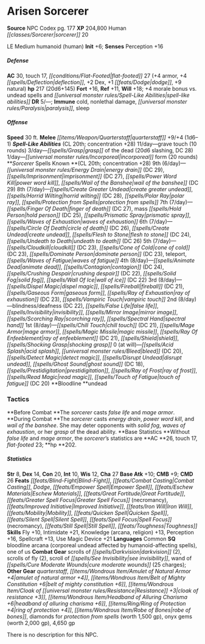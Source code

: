 ﻿---
cssclass: [monsters]
title1: Arisen Sorcerer
title2: Arisen Sorcerer
CR: 19
sources:
- name: NPC Codex
  page: 177
  link: http://paizo.com/products/btpy8v3a?Pathfinder-Roleplaying-Game-NPC-Codex
XP: 204800
race: Human
classes:
- sorcerer 20
alignment: LE
size: Medium
type: humanoid
subtypes:
- human
initiative:
  bonus: 6
AC:
  AC: 30
  touch: 17
  flat_footed: 27
  components:
    armor: 4
    deflection: 4
    dex: 2
    dodge: 1
    natural: 9
HP:
  HP: 217
  long: 20d6+145
saves:
  fort: 16
  ref: 11
  will: 18
  other: +4 morale bonus vs. undead spells and spell-like abilities
DR:
- amount: 5
  weakness: '-'
immunities:
- cold
- nonlethal damage
- paralysis
- sleep
speeds:
  base: 30
attacks:
  melee:
  - - text: quarterstaff +9/+4 (1d6-1)
      entries:
      - - damage: 1d6-1
      attack: quarterstaff
      bonus:
      - 9
      - 4
spell_like_abilities:
  entries:
  - name: grave touch
    source: default
    freq: 11/day
    other: 10 rounds
  - name: grasp of the dead
    source: default
    freq: 3/day
    other: 20d6 slashing
    DC: 28
  - name: incorporeal form
    source: default
    freq: 1/day
    other: 20 rounds
  sources:
  - name: default
    CL: 20
    concentration: 28
spells:
  entries:
  - name: energy drain
    source: Sorcerer
    level: 9
    DC: 29
  - name: imprisonment
    source: Sorcerer
    level: 9
    DC: 27
  - name: power word kill
    source: Sorcerer
    level: 9
  - name: wail of the banshee
    source: Sorcerer
    level: 9
    DC: 29
  - name: create greater undead
    source: Sorcerer
    level: 8
  - name: horrid wilting
    source: Sorcerer
    level: 8
    DC: 28
  - name: polar ray
    source: Sorcerer
    level: 8
  - name: protection from spells
    source: Sorcerer
    level: 8
  - name: finger of death
    source: Sorcerer
    level: 7
    DC: 27
  - name: mass hold person
    source: Sorcerer
    level: 7
    DC: 25
  - name: prismatic spray
    source: Sorcerer
    level: 7
  - name: waves of exhaustion
    source: Sorcerer
    level: 7
  - name: circle of death
    source: Sorcerer
    level: 6
    DC: 26
  - name: create undead
    source: Sorcerer
    level: 6
  - name: flesh to stone
    source: Sorcerer
    level: 6
    DC: 24
  - name: undeath to death
    source: Sorcerer
    level: 6
    DC: 26
  - name: cloudkill
    source: Sorcerer
    level: 5
    DC: 23
  - name: cone of cold
    source: Sorcerer
    level: 5
    DC: 23
  - name: dominate person
    source: Sorcerer
    level: 5
    DC: 23
  - name: teleport
    source: Sorcerer
    level: 5
  - name: waves of fatigue
    source: Sorcerer
    level: 5
  - name: animate dead
    source: Sorcerer
    level: 4
  - name: contagion
    source: Sorcerer
    level: 4
    DC: 24
  - name: crushing despair
    source: Sorcerer
    level: 4
    DC: 22
  - name: solid fog
    source: Sorcerer
    level: 4
  - name: wall of ice
    source: Sorcerer
    level: 4
    DC: 22
  - name: dispel magic
    source: Sorcerer
    level: 3
  - name: fireball
    source: Sorcerer
    level: 3
    DC: 21
  - name: gaseous form
    source: Sorcerer
    level: 3
  - name: ray of exhaustion
    source: Sorcerer
    level: 3
    DC: 23
  - name: vampiric touch
    source: Sorcerer
    level: 3
  - name: blindness/deafness
    source: Sorcerer
    level: 2
    DC: 22
  - name: false life
    source: Sorcerer
    level: 2
  - name: invisibility
    source: Sorcerer
    level: 2
  - name: mirror image
    source: Sorcerer
    level: 2
  - name: scorching ray
    source: Sorcerer
    level: 2
  - name: spectral hand
    source: Sorcerer
    level: 2
  - name: chill touch
    source: Sorcerer
    level: 1
    DC: 21
  - name: mage armor
    source: Sorcerer
    level: 1
  - name: magic missile
    source: Sorcerer
    level: 1
  - name: ray of enfeeblement
    source: Sorcerer
    level: 1
    DC: 21
  - name: shield
    source: Sorcerer
    level: 1
  - name: shocking grasp
    source: Sorcerer
    level: 1
  - name: acid splash
    source: Sorcerer
    level: 0
  - name: bleed
    source: Sorcerer
    level: 0
    DC: 20
  - name: detect magic
    source: Sorcerer
    level: 0
  - name: disrupt undead
    source: Sorcerer
    level: 0
  - name: ghost sound
    source: Sorcerer
    level: 0
    DC: 18
  - name: prestidigitation
    source: Sorcerer
    level: 0
  - name: ray of frost
    source: Sorcerer
    level: 0
  - name: read magic
    source: Sorcerer
    level: 0
  - name: touch of fatigue
    source: Sorcerer
    level: 0
    DC: 20
  sources:
  - name: Sorcerer
    type: known
    CL: 20
    concentration: 28
    slots:
      9: 6
      8: 7
      7: 7
      6: 7
      5: 7
      4: 8
      3: 8
      2: 8
      1: 8
      0: at-will
    bloodline: undead
tactics:
  Before Combat: The sorcerer casts false life and mage armor.
  During Combat: The sorcerer casts energy drain, power word kill, and wail of the
    banshee. She may deter opponents with solid fog, waves of exhaustion, or her grasp
    of the dead ability.
  Base Statistics: Without false life and mage armor, the sorcerer's statistics are
    AC 26, touch 17, flat-footed 23; hp 202.
ability_scores:
  STR: 8
  DEX: 14
  CON: 20
  INT: 10
  WIS: 12
  CHA: 27
BAB: 10
CMB: 9
CMD: 26
feats:
- name: Blind-Fight
- name: Combat Casting
- name: Dodge
- name: Empower Spell
- name: Eschew Materials
- name: Great Fortitude
- name: Greater Spell Focus (necromancy)
- name: Improved Initiative
- name: Iron Will
- name: Mobility
- name: Quicken Spell
- name: Silent Spell
- name: Spell Focus (necromancy)
- name: Still Spell
- name: Toughness
skills:
  Fly: 10
  Intimidate: 21
  Knowledge (arcana): 13
  Knowledge (religion): 13
  Perception: 16
  Spellcraft: 13
  Use Magic Device: 21
languages:
- Common
special_qualities:
- bloodline arcana (corporeal undead affected by humanoid-affecting spells)
- one of us
gear:
  combat:
  - scrolls of darkvision (2)
  - scrolls of fly (2)
  - scroll of see invisibility
  - wand of cure moderate wounds (25 charges)
  other:
  - quarterstaff
  - amulet of natural armor +4
  - belt of mighty constitution +6
  - cloak of resistance +3
  - headband of alluring charisma +6
  - ring of protection +4
  - robe of bones
  - diamonds for protection from spells (worth 1,500 gp)
  - onyx gems (worth 2,000 gp)
  - 4,650 gp
desc_long: There is no description for this NPC.

---

# Arisen Sorcerer

**Source** NPC Codex pg. 177
**XP** 204,800
Human _[[classes/Sorcerer|sorcerer]]_ 20

LE Medium humanoid (human)
**Init** +6; **Senses** Perception +16

##### Defense

**AC** 30, touch 17, _[[conditions/Flat-Footed|flat-footed]]_ 27 (+4 armor, +4 _[[spells/Deflection|deflection]]_, +2 Dex, +1 _[[feats/Dodge|dodge]]_, +9 natural)
**hp** 217 (20d6+145)
**Fort** +16, **Ref** +11, **Will** +18; +4 morale bonus vs. undead spells and _[[universal monster rules/Spell-Like Abilities|spell-like abilities]]_
**DR** 5/—; **Immune** cold, nonlethal damage, _[[universal monster rules/Paralysis|paralysis]]_, sleep

##### Offense
**Speed** 30 ft.
**Melee** _[[items/Weapon/Quarterstaff|quarterstaff]]_ +9/+4 (1d6–1)
**_Spell-Like Abilities_** (CL 20th; concentration +28)
11/day—grave touch (10 rounds)
3/day—_[[spells/Grasp|grasp]]_ of the dead (20d6 slashing, DC 28)
1/day—_[[universal monster rules/Incorporeal|incorporeal]]_ form (20 rounds)
**_Sorcerer_ Spells Known **(CL 20th; concentration +28)
9th (6/day)—_[[universal monster rules/Energy Drain|energy drain]]_ (DC 29), _[[spells/Imprisonment|imprisonment]]_ (DC 27), _[[spells/Power Word Kill|power word kill]]_, _[[spells/Wail of the Banshee|wail of the banshee]]_ (DC 29)
8th (7/day)—_[[spells/Create Greater Undead|create greater undead]]_, _[[spells/Horrid Wilting|horrid wilting]]_ (DC 28), _[[spells/Polar Ray|polar ray]]_, _[[spells/Protection from Spells|protection from spells]]_
7th (7/day)—_[[spells/Finger Of Death|finger of death]]_ (DC 27), mass _[[spells/Hold Person|hold person]]_ (DC 25), _[[spells/Prismatic Spray|prismatic spray]]_, _[[spells/Waves of Exhaustion|waves of exhaustion]]_
6th (7/day)—_[[spells/Circle Of Death|circle of death]]_ (DC 26), _[[spells/Create Undead|create undead]]_, _[[spells/Flesh to Stone|flesh to stone]]_ (DC 24), _[[spells/Undeath to Death|undeath to death]]_ (DC 26)
5th (7/day)—_[[spells/Cloudkill|cloudkill]]_ (DC 23), _[[spells/Cone of Cold|cone of cold]]_ (DC 23), _[[spells/Dominate Person|dominate person]]_ (DC 23), teleport, _[[spells/Waves of Fatigue|waves of fatigue]]_
4th (8/day)—_[[spells/Animate Dead|animate dead]]_, _[[spells/Contagion|contagion]]_ (DC 24), _[[spells/Crushing Despair|crushing despair]]_ (DC 22), _[[spells/Solid Fog|solid fog]]_, _[[spells/Wall Of Ice|wall of ice]]_ (DC 22)
3rd (8/day)—_[[spells/Dispel Magic|dispel magic]]_, _[[spells/Fireball|fireball]]_ (DC 21), _[[spells/Gaseous Form|gaseous form]]_, _[[spells/Ray of Exhaustion|ray of exhaustion]]_ (DC 23), _[[spells/Vampiric Touch|vampiric touch]]_
2nd (8/day)—blindness/deafness (DC 22), _[[spells/False Life|false life]]_, _[[spells/Invisibility|invisibility]]_, _[[spells/Mirror Image|mirror image]]_, _[[spells/Scorching Ray|scorching ray]]_, _[[spells/Spectral Hand|spectral hand]]_
1st (8/day)—_[[spells/Chill Touch|chill touch]]_ (DC 21), _[[spells/Mage Armor|mage armor]]_, _[[spells/Magic Missile|magic missile]]_, _[[spells/Ray Of Enfeeblement|ray of enfeeblement]]_ (DC 21), _[[spells/Shield|shield]]_, _[[spells/Shocking Grasp|shocking grasp]]_
0 (at will)—_[[spells/Acid Splash|acid splash]]_, _[[universal monster rules/Bleed|bleed]]_ (DC 20), _[[spells/Detect Magic|detect magic]]_, _[[spells/Disrupt Undead|disrupt undead]]_, _[[spells/Ghost Sound|ghost sound]]_ (DC 18), _[[spells/Prestidigitation|prestidigitation]]_, _[[spells/Ray of Frost|ray of frost]]_, _[[spells/Read Magic|read magic]]_, _[[spells/Touch of Fatigue|touch of fatigue]]_ (DC 20)
**Bloodline **undead

### Tactics

**Before Combat **The _sorcerer_ casts _false life_ and _mage armor_.
**During Combat **The _sorcerer_ casts _energy drain_, _power word kill_, and _wail of the banshee_. She may deter opponents with _solid fog_, _waves of exhaustion_, or her _grasp_ of the dead ability.
**Base Statistics **Without _false life_ and _mage armor_, the _sorcerer_’s statistics are **AC **26, touch 17, _flat-footed_ 23; **hp **202.

##### Statistics
**Str** 8, **Dex** 14, **Con** 20, **Int** 10, **Wis** 12, **Cha** 27
**Base Atk** +10; **CMB** +9; **CMD** 26
**Feats** _[[feats/Blind-Fight|Blind-Fight]]_, _[[feats/Combat Casting|Combat Casting]]_, _Dodge_, _[[feats/Empower Spell|Empower Spell]]_, _[[feats/Eschew Materials|Eschew Materials]]_, _[[feats/Great Fortitude|Great Fortitude]]_, _[[feats/Greater Spell Focus|Greater Spell Focus]]_ (necromancy), _[[feats/Improved Initiative|Improved Initiative]]_, _[[feats/Iron Will|Iron Will]]_, _[[feats/Mobility|Mobility]]_, _[[feats/Quicken Spell|Quicken Spell]]_, _[[feats/Silent Spell|Silent Spell]]_, _[[feats/Spell Focus|Spell Focus]]_ (necromancy), _[[feats/Still Spell|Still Spell]]_, _[[feats/Toughness|Toughness]]_
**Skills** Fly +10, Intimidate +21, Knowledge (arcana, religion) +13, Perception +16, Spellcraft +13, Use Magic Device +21
**Languages** Common
**SQ** bloodline arcana (corporeal undead affected by humanoid-affecting spells), one of us
**Combat Gear** scrolls of _[[spells/Darkvision|darkvision]]_ (2), scrolls of fly (2), scroll of _[[spells/See Invisibility|see invisibility]]_, wand of _[[spells/Cure Moderate Wounds|cure moderate wounds]]_ (25 charges); **Other Gear** _quarterstaff_, _[[items/Wondrous Item/Amulet of Natural Armor +4|amulet of natural armor +4]]_, _[[items/Wondrous Item/Belt of Mighty Constitution +6|belt of mighty constitution +6]]_, _[[items/Wondrous Item/Cloak of _[[universal monster rules/Resistance|Resistance]]_ +3|cloak of _resistance_ +3]]_, _[[items/Wondrous Item/Headband of Alluring Charisma +6|headband of alluring charisma +6]]_, _[[items/Ring/Ring of Protection +4|ring of protection +4]]_, _[[items/Wondrous Item/Robe of Bones|robe of bones]]_, diamonds for _protection from spells_ (worth 1,500 gp), onyx gems (worth 2,000 gp), 4,650 gp

There is no description for this NPC.